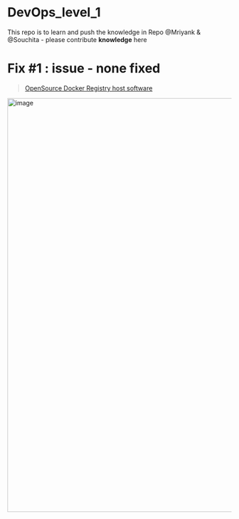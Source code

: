 # DevOps_level_1
This repo is to learn and push the knowledge in Repo
@Mriyank & @Souchita - please contribute **knowledge** here

# Fix #1 : issue - none fixed

> [OpenSource Docker Registry host software](https://github.com/goharbor/harbor)
<img width="930" alt="image" src="https://github.com/DevOpsBrothers/DevOps_level_1/assets/49076359/760b3999-5642-49b2-9f7c-02d20c4ae941">
